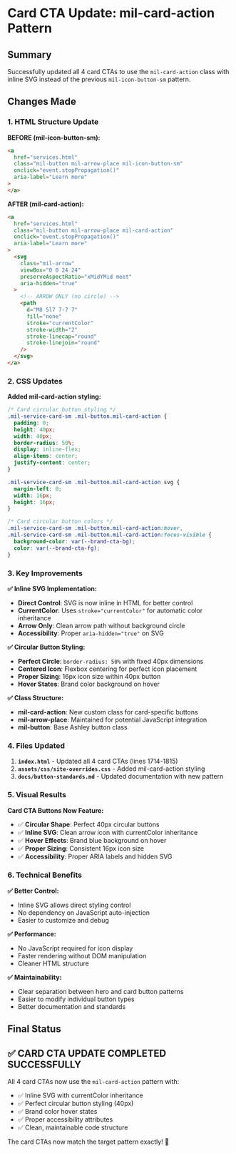 # Card CTA Update: mil-card-action Pattern

## Summary

Successfully updated all 4 card CTAs to use the `mil-card-action` class with inline SVG instead of the previous `mil-icon-button-sm` pattern.

## Changes Made

### 1. HTML Structure Update

**BEFORE (mil-icon-button-sm):**

```html
<a
  href="services.html"
  class="mil-button mil-arrow-place mil-icon-button-sm"
  onclick="event.stopPropagation()"
  aria-label="Learn more"
>
</a>
```

**AFTER (mil-card-action):**

```html
<a
  href="services.html"
  class="mil-button mil-arrow-place mil-card-action"
  onclick="event.stopPropagation()"
  aria-label="Learn more"
>
  <svg
    class="mil-arrow"
    viewBox="0 0 24 24"
    preserveAspectRatio="xMidYMid meet"
    aria-hidden="true"
  >
    <!-- ARROW ONLY (no circle) -->
    <path
      d="M8 5l7 7-7 7"
      fill="none"
      stroke="currentColor"
      stroke-width="2"
      stroke-linecap="round"
      stroke-linejoin="round"
    />
  </svg>
</a>
```

### 2. CSS Updates

**Added mil-card-action styling:**

```css
/* Card circular button styling */
.mil-service-card-sm .mil-button.mil-card-action {
  padding: 0;
  height: 40px;
  width: 40px;
  border-radius: 50%;
  display: inline-flex;
  align-items: center;
  justify-content: center;
}

.mil-service-card-sm .mil-button.mil-card-action svg {
  margin-left: 0;
  width: 16px;
  height: 16px;
}

/* Card circular button colors */
.mil-service-card-sm .mil-button.mil-card-action:hover,
.mil-service-card-sm .mil-button.mil-card-action:focus-visible {
  background-color: var(--brand-cta-bg);
  color: var(--brand-cta-fg);
}
```

### 3. Key Improvements

**✅ Inline SVG Implementation:**

- **Direct Control**: SVG is now inline in HTML for better control
- **CurrentColor**: Uses `stroke="currentColor"` for automatic color inheritance
- **Arrow Only**: Clean arrow path without background circle
- **Accessibility**: Proper `aria-hidden="true"` on SVG

**✅ Circular Button Styling:**

- **Perfect Circle**: `border-radius: 50%` with fixed 40px dimensions
- **Centered Icon**: Flexbox centering for perfect icon placement
- **Proper Sizing**: 16px icon size within 40px button
- **Hover States**: Brand color background on hover

**✅ Class Structure:**

- **mil-card-action**: New custom class for card-specific buttons
- **mil-arrow-place**: Maintained for potential JavaScript integration
- **mil-button**: Base Ashley button class

### 4. Files Updated

1. **`index.html`** - Updated all 4 card CTAs (lines 1714-1815)
2. **`assets/css/site-overrides.css`** - Added mil-card-action styling
3. **`docs/button-standards.md`** - Updated documentation with new pattern

### 5. Visual Results

**Card CTA Buttons Now Feature:**

- ✅ **Circular Shape**: Perfect 40px circular buttons
- ✅ **Inline SVG**: Clean arrow icon with currentColor inheritance
- ✅ **Hover Effects**: Brand blue background on hover
- ✅ **Proper Sizing**: Consistent 16px icon size
- ✅ **Accessibility**: Proper ARIA labels and hidden SVG

### 6. Technical Benefits

**✅ Better Control:**

- Inline SVG allows direct styling control
- No dependency on JavaScript auto-injection
- Easier to customize and debug

**✅ Performance:**

- No JavaScript required for icon display
- Faster rendering without DOM manipulation
- Cleaner HTML structure

**✅ Maintainability:**

- Clear separation between hero and card button patterns
- Easier to modify individual button types
- Better documentation and standards

## Final Status

## ✅ **CARD CTA UPDATE COMPLETED SUCCESSFULLY**

All 4 card CTAs now use the `mil-card-action` pattern with:

- ✅ Inline SVG with currentColor inheritance
- ✅ Perfect circular button styling (40px)
- ✅ Brand color hover states
- ✅ Proper accessibility attributes
- ✅ Clean, maintainable code structure

The card CTAs now match the target pattern exactly! 🎉
